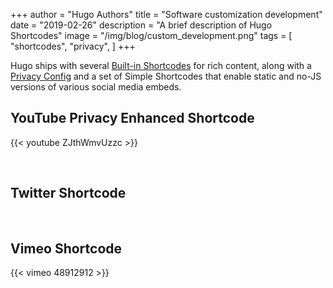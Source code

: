 +++
author = "Hugo Authors"
title = "Software customization development"
date = "2019-02-26"
description = "A brief description of Hugo Shortcodes"
image = "/img/blog/custom_development.png"
tags = [
    "shortcodes",
    "privacy",
]
+++

Hugo ships with several [Built-in Shortcodes](https://gohugo.io/content-management/shortcodes/#use-hugos-built-in-shortcodes) for rich content, along with a [Privacy Config](https://gohugo.io/about/hugo-and-gdpr/) and a set of Simple Shortcodes that enable static and no-JS versions of various social media embeds.
<!--more-->


## YouTube Privacy Enhanced Shortcode

{{< youtube ZJthWmvUzzc >}}

<br>


## Twitter Shortcode

<!-- {{< twitter id="1085870671291310081" >}} -->

<br>



## Vimeo Shortcode

{{< vimeo 48912912 >}}
